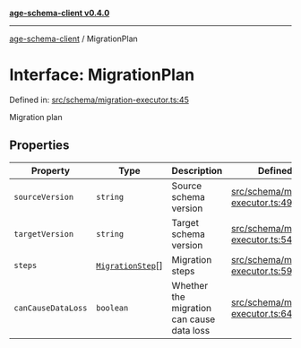 [**age-schema-client v0.4.0**](../index.md)

***

[age-schema-client](../index.md) / MigrationPlan

# Interface: MigrationPlan

Defined in: [src/schema/migration-executor.ts:45](https://github.com/standardbeagle/ageSchemaClient/blob/main/src/schema/migration-executor.ts#L45)

Migration plan

## Properties

| Property | Type | Description | Defined in |
| ------ | ------ | ------ | ------ |
| <a id="sourceversion"></a> `sourceVersion` | `string` | Source schema version | [src/schema/migration-executor.ts:49](https://github.com/standardbeagle/ageSchemaClient/blob/main/src/schema/migration-executor.ts#L49) |
| <a id="targetversion"></a> `targetVersion` | `string` | Target schema version | [src/schema/migration-executor.ts:54](https://github.com/standardbeagle/ageSchemaClient/blob/main/src/schema/migration-executor.ts#L54) |
| <a id="steps"></a> `steps` | [`MigrationStep`](MigrationStep.md)[] | Migration steps | [src/schema/migration-executor.ts:59](https://github.com/standardbeagle/ageSchemaClient/blob/main/src/schema/migration-executor.ts#L59) |
| <a id="cancausedataloss"></a> `canCauseDataLoss` | `boolean` | Whether the migration can cause data loss | [src/schema/migration-executor.ts:64](https://github.com/standardbeagle/ageSchemaClient/blob/main/src/schema/migration-executor.ts#L64) |
